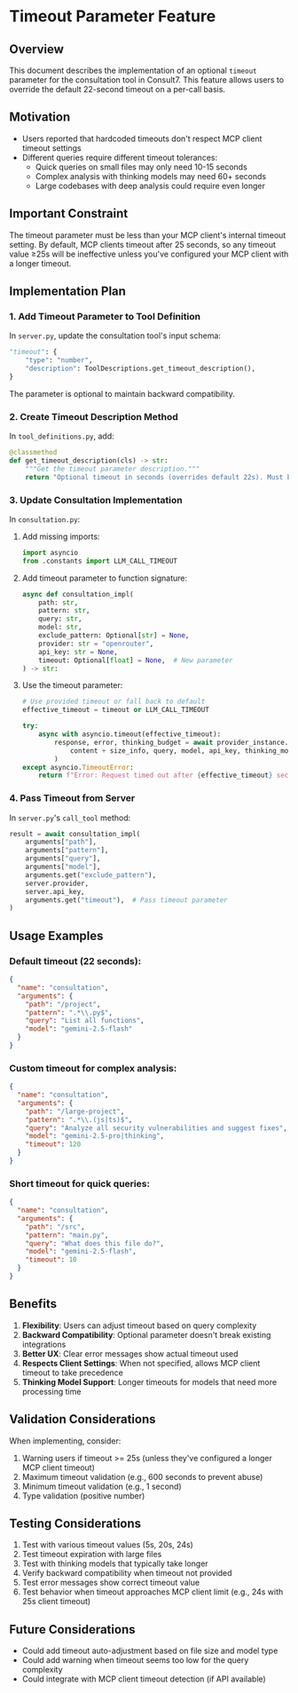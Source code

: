 # Timeout Parameter Feature

## Overview
This document describes the implementation of an optional `timeout` parameter for the consultation tool in Consult7. This feature allows users to override the default 22-second timeout on a per-call basis.

## Motivation
- Users reported that hardcoded timeouts don't respect MCP client timeout settings
- Different queries require different timeout tolerances:
  - Quick queries on small files may only need 10-15 seconds
  - Complex analysis with thinking models may need 60+ seconds
  - Large codebases with deep analysis could require even longer

## Important Constraint
The timeout parameter must be less than your MCP client's internal timeout setting. By default, MCP clients timeout after 25 seconds, so any timeout value ≥25s will be ineffective unless you've configured your MCP client with a longer timeout.

## Implementation Plan

### 1. Add Timeout Parameter to Tool Definition
In `server.py`, update the consultation tool's input schema:

```python
"timeout": {
    "type": "number", 
    "description": ToolDescriptions.get_timeout_description(),
}
```

The parameter is optional to maintain backward compatibility.

### 2. Create Timeout Description Method
In `tool_definitions.py`, add:

```python
@classmethod
def get_timeout_description(cls) -> str:
    """Get the timeout parameter description."""
    return "Optional timeout in seconds (overrides default 22s). Must be less than your MCP client's timeout (default 25s). Useful for long-running queries or slow models."
```

### 3. Update Consultation Implementation
In `consultation.py`:

1. Add missing imports:
   ```python
   import asyncio
   from .constants import LLM_CALL_TIMEOUT
   ```

2. Add timeout parameter to function signature:
   ```python
   async def consultation_impl(
       path: str,
       pattern: str,
       query: str,
       model: str,
       exclude_pattern: Optional[str] = None,
       provider: str = "openrouter",
       api_key: str = None,
       timeout: Optional[float] = None,  # New parameter
   ) -> str:
   ```

3. Use the timeout parameter:
   ```python
   # Use provided timeout or fall back to default
   effective_timeout = timeout or LLM_CALL_TIMEOUT
   
   try:
       async with asyncio.timeout(effective_timeout):
           response, error, thinking_budget = await provider_instance.call_llm(
               content + size_info, query, model, api_key, thinking_mode, custom_thinking
           )
   except asyncio.TimeoutError:
       return f"Error: Request timed out after {effective_timeout} seconds. Try using fewer files or a smaller query.\n\nCollected {len(files)} files ({total_size:,} bytes){token_info}"
   ```

### 4. Pass Timeout from Server
In `server.py`'s `call_tool` method:

```python
result = await consultation_impl(
    arguments["path"],
    arguments["pattern"],
    arguments["query"],
    arguments["model"],
    arguments.get("exclude_pattern"),
    server.provider,
    server.api_key,
    arguments.get("timeout"),  # Pass timeout parameter
)
```

## Usage Examples

### Default timeout (22 seconds):
```json
{
  "name": "consultation",
  "arguments": {
    "path": "/project",
    "pattern": ".*\\.py$",
    "query": "List all functions",
    "model": "gemini-2.5-flash"
  }
}
```

### Custom timeout for complex analysis:
```json
{
  "name": "consultation",
  "arguments": {
    "path": "/large-project",
    "pattern": ".*\\.(js|ts)$",
    "query": "Analyze all security vulnerabilities and suggest fixes",
    "model": "gemini-2.5-pro|thinking",
    "timeout": 120
  }
}
```

### Short timeout for quick queries:
```json
{
  "name": "consultation",
  "arguments": {
    "path": "/src",
    "pattern": "main.py",
    "query": "What does this file do?",
    "model": "gemini-2.5-flash",
    "timeout": 10
  }
}
```

## Benefits

1. **Flexibility**: Users can adjust timeout based on query complexity
2. **Backward Compatibility**: Optional parameter doesn't break existing integrations
3. **Better UX**: Clear error messages show actual timeout used
4. **Respects Client Settings**: When not specified, allows MCP client timeout to take precedence
5. **Thinking Model Support**: Longer timeouts for models that need more processing time

## Validation Considerations

When implementing, consider:
1. Warning users if timeout >= 25s (unless they've configured a longer MCP client timeout)
2. Maximum timeout validation (e.g., 600 seconds to prevent abuse)
3. Minimum timeout validation (e.g., 1 second)
4. Type validation (positive number)

## Testing Considerations

1. Test with various timeout values (5s, 20s, 24s)
2. Test timeout expiration with large files
3. Test with thinking models that typically take longer
4. Verify backward compatibility when timeout not provided
5. Test error messages show correct timeout value
6. Test behavior when timeout approaches MCP client limit (e.g., 24s with 25s client timeout)

## Future Considerations

- Could add timeout auto-adjustment based on file size and model type
- Could add warning when timeout seems too low for the query complexity
- Could integrate with MCP client timeout detection (if API available)